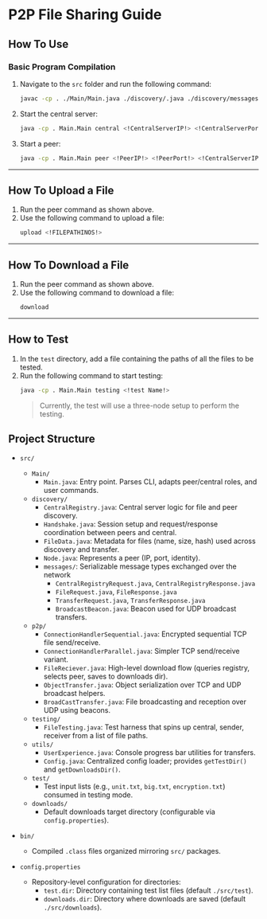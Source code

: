 # P2P File Sharing Guide

## How To Use

### Basic Program Compilation
1. Navigate to the `src` folder and run the following command:
   ```bash
   javac -cp . ./Main/Main.java ./discovery/.java ./discovery/messages/.java ./p2p/.java ./testing/.java
   ```
2. Start the central server:
   ```bash
   java -cp . Main.Main central <!CentralServerIP!> <!CentralServerPort!>
   ```
3. Start a peer:
   ```bash
   java -cp . Main.Main peer <!PeerIP!> <!PeerPort!> <!CentralServerIP!> <!CentralServerPort!>
   ```

---

## How To Upload a File
1. Run the peer command as shown above.
2. Use the following command to upload a file:
   ```bash
   upload <!FILEPATHINOS!>
   ```

---

## How To Download a File
1. Run the peer command as shown above.
2. Use the following command to download a file:
   ```bash
   download
   ```

---

## How to Test
1. In the `test` directory, add a file containing the paths of all the files to be tested.
2. Run the following command to start testing:
   ```bash
   java -cp . Main.Main testing <!test Name!>
   ```
   > Currently, the test will use a three-node setup to perform the testing.




## Project Structure

- `src/`
  - `Main/`
    - `Main.java`: Entry point. Parses CLI, adapts peer/central roles, and user commands.
  - `discovery/`
    - `CentralRegistry.java`: Central server logic for file and peer discovery.
    - `Handshake.java`: Session setup and request/response coordination between peers and central.
    - `FileData.java`: Metadata for files (name, size, hash) used across discovery and transfer.
    - `Node.java`: Represents a peer (IP, port, identity).
    - `messages/`: Serializable message types exchanged over the network
      - `CentralRegistryRequest.java`, `CentralRegistryResponse.java`
      - `FileRequest.java`, `FileResponse.java`
      - `TransferRequest.java`, `TransferResponse.java`
      - `BroadcastBeacon.java`: Beacon used for UDP broadcast transfers.
  - `p2p/`
    - `ConnectionHandlerSequential.java`: Encrypted sequential TCP file send/receive.
    - `ConnectionHandlerParallel.java`: Simpler TCP send/receive variant.
    - `FileReciever.java`: High-level download flow (queries registry, selects peer, saves to downloads dir).
    - `ObjectTransfer.java`: Object serialization over TCP and UDP broadcast helpers.
    - `BroadCastTransfer.java`: File broadcasting and reception over UDP using beacons.
  - `testing/`
    - `FileTesting.java`: Test harness that spins up central, sender, receiver from a list of file paths.
  - `utils/`
    - `UserExperience.java`: Console progress bar utilities for transfers.
    - `Config.java`: Centralized config loader; provides `getTestDir()` and `getDownloadsDir()`.
  - `test/`
    - Test input lists (e.g., `unit.txt`, `big.txt`, `encryption.txt`) consumed in testing mode.
  - `downloads/`
    - Default downloads target directory (configurable via `config.properties`).

- `bin/`
  - Compiled `.class` files organized mirroring `src/` packages.

- `config.properties`
  - Repository-level configuration for directories:
    - `test.dir`: Directory containing test list files (default `./src/test`).
    - `downloads.dir`: Directory where downloads are saved (default `./src/downloads`).
